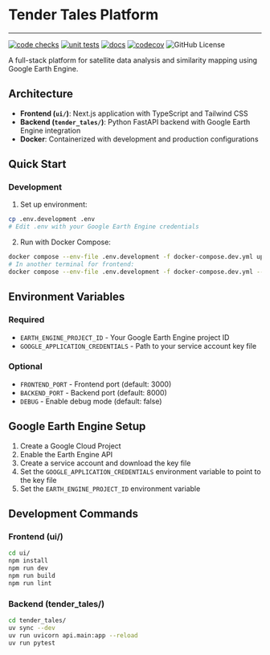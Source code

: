 # Tender Tales Platform

----------------------------------------------------------------------------------------

[![code checks](https://github.com/tender-tales/platform/actions/workflows/code_checks.yml/badge.svg)](https://github.com/tender-tales/platform/actions/workflows/code_checks.yml)
[![unit tests](https://github.com/tender-tales/platform/actions/workflows/unit_tests.yml/badge.svg)](https://github.com/tender-tales/platform/actions/workflows/unit_tests.yml)
[![docs](https://github.com/tender-tales/platform/actions/workflows/docs.yml/badge.svg)](https://github.com/tender-tales/platform/actions/workflows/docs.yml)
[![codecov](https://codecov.io/github/tender-tales/platform/graph/badge.svg?token=83MYFZ3UPA)](https://codecov.io/github/tender-tales/platform)
![GitHub License](https://img.shields.io/github/license/tender-tales/platform)

A full-stack platform for satellite data analysis and similarity mapping using Google Earth Engine.

## Architecture

- **Frontend (`ui/`)**: Next.js application with TypeScript and Tailwind CSS
- **Backend (`tender_tales/`)**: Python FastAPI backend with Google Earth Engine integration
- **Docker**: Containerized with development and production configurations

## Quick Start

### Development

1. Set up environment:
```bash
cp .env.development .env
# Edit .env with your Google Earth Engine credentials
```

2. Run with Docker Compose:
```bash
docker compose --env-file .env.development -f docker-compose.dev.yml up backend-dev
# In another terminal for frontend:
docker compose --env-file .env.development -f docker-compose.dev.yml --profile frontend up frontend-dev
```


## Environment Variables

### Required
- `EARTH_ENGINE_PROJECT_ID` - Your Google Earth Engine project ID
- `GOOGLE_APPLICATION_CREDENTIALS` - Path to your service account key file

### Optional
- `FRONTEND_PORT` - Frontend port (default: 3000)
- `BACKEND_PORT` - Backend port (default: 8000)
- `DEBUG` - Enable debug mode (default: false)


## Google Earth Engine Setup

1. Create a Google Cloud Project
2. Enable the Earth Engine API
3. Create a service account and download the key file
4. Set the `GOOGLE_APPLICATION_CREDENTIALS` environment variable to point to the key file
5. Set the `EARTH_ENGINE_PROJECT_ID` environment variable

## Development Commands

### Frontend (ui/)
```bash
cd ui/
npm install
npm run dev
npm run build
npm run lint
```

### Backend (tender_tales/)
```bash
cd tender_tales/
uv sync --dev
uv run uvicorn api.main:app --reload
uv run pytest
```
